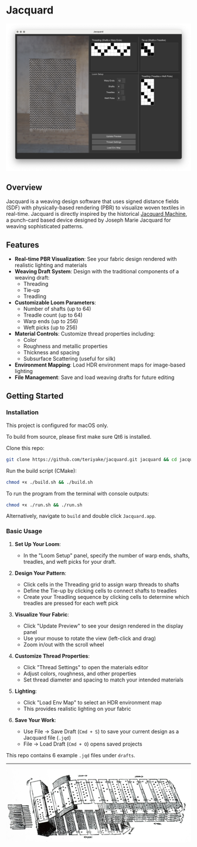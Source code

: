 # Jacquard

![a herringbone twill pattern visualized in Jacquard](herringbone.png)

## Overview

Jacquard is a weaving design software that uses signed distance fields (SDF) with physically-based rendering (PBR) to visualize woven textiles in real-time. 
Jacquard is directly inspired by the historical [Jacquard Machine](https://www.gutenberg.org/files/54193/54193-h/54193-h.htm), a punch-card based device designed by Joseph Marie Jacquard for weaving sophisticated patterns.

## Features

- **Real-time PBR Visualization**: See your fabric design rendered with realistic lighting and materials
- **Weaving Draft System**: Design with the traditional components of a weaving draft:
  - Threading
  - Tie-up
  - Treadling
- **Customizable Loom Parameters**:
  - Number of shafts (up to 64)
  - Treadle count (up to 64)
  - Warp ends (up to 256)
  - Weft picks (up to 256)
- **Material Controls**: Customize thread properties including:
  - Color
  - Roughness and metallic properties
  - Thickness and spacing
  - Subsurface Scattering (useful for silk)
- **Environment Mapping**: Load HDR environment maps for image-based lighting
- **File Management**: Save and load weaving drafts for future editing

## Getting Started

### Installation

This project is configured for macOS only. 

To build from source, please first make sure Qt6 is installed.  

Clone this repo:
```bash
git clone https://github.com/teriyake/jacquard.git jacquard && cd jacquard
```

Run the build script (CMake):
```bash
chmod +x ./build.sh && ./build.sh
```

To run the program from the terminal with console outputs: 
```bash
chmod +x ./run.sh && ./run.sh
```
Alternatively, navigate to `build` and double click `Jacquard.app`.

### Basic Usage

1. **Set Up Your Loom**:
   - In the "Loom Setup" panel, specify the number of warp ends, shafts, treadles, and weft picks for your draft.
   
2. **Design Your Pattern**:
   - Click cells in the Threading grid to assign warp threads to shafts
   - Define the Tie-up by clicking cells to connect shafts to treadles
   - Create your Treadling sequence by clicking cells to determine which treadles are pressed for each weft pick

3. **Visualize Your Fabric**:
   - Click "Update Preview" to see your design rendered in the display panel
   - Use your mouse to rotate the view (left-click and drag)
   - Zoom in/out with the scroll wheel

4. **Customize Thread Properties**:
   - Click "Thread Settings" to open the materials editor
   - Adjust colors, roughness, and other properties
   - Set thread diameter and spacing to match your intended materials

5. **Lighting**:
   - Click "Load Env Map" to select an HDR environment map
   - This provides realistic lighting on your fabric

6. **Save Your Work**:
   - Use File → Save Draft (`Cmd + S`) to save your current design as a Jacquard file (`.jqd`)
   - File → Load Draft (`Cmd + O`) opens saved projects

This repo contains 6 example `.jqd` files under `drafts`.

---

![A Jacquard Machine](jacquard_1.jpg)

